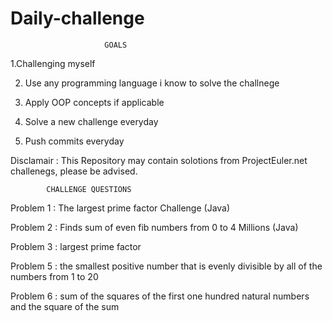 # Daily-challenge

                         GOALS      
      
1.Challenging myself 

2. Use any programming language i know to solve the challnege

3. Apply OOP concepts if applicable

4. Solve a new challenge everyday

5. Push commits everyday

Disclamair : This Repository may contain solotions from ProjectEuler.net challenegs, please be advised.


            CHALLENGE QUESTIONS

Problem 1 : The largest prime factor Challenge (Java)

Problem 2 : Finds sum of even fib numbers from 0 to 4 Millions (Java)

Problem 3 : largest prime factor

Problem 5 : the smallest positive number that is evenly divisible by all of the numbers from 1 to 20

Problem 6 : sum of the squares of the  first one hundred natural numbers and the square of the sum
